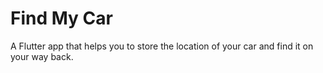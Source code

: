 # Find My Car

A Flutter app that helps you to store the location of your car and find it on your way back.

